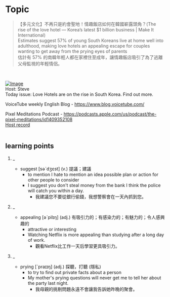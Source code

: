 # Topic

> 【多元文化】不再只是約會聖地！情趣飯店如何在韓國嶄露頭角？(The rise of the love hotel — Korea’s latest $1 billion business | Make It International) <br>
> Estimates suggest 57% of young South Koreans live at home well into adulthood, making love hotels an appealing escape for couples wanting to get away from the prying eyes of parents <br>
> 估計有 57% 的南韓年輕人都在家裡住至成年，讓情趣飯店吸引了為了逃離父母監視的年輕情侶。

 <br>

[![Image](https://cdn.voicetube.com/assets/thumbnails/qb-SVhCcGWI.jpg)](https://www.youtube.com/embed/qb-SVhCcGWI?rel=0&showinfo=0&cc_load_policy=0&controls=1&autoplay=1&iv_load_policy=3&playsinline=1&wmode=transparent&start=215&end=228&enablejsapi=1&origin=https://tw.voicetube.com&widgetid=1)<br>
Host: Steve
<br>Today issue: Love Hotels are on the rise in South Korea. Find out more.



VoiceTube weekly English Blog - https://www.blog.voicetube.com/



Pixel Meditations Podcast - https://podcasts.apple.com/us/podcast/the-pixel-meditations/id1409352108
<br>
[Host record](https://cdn.voicetube.com/tmp/everyday_records/stephen_vt_44701/3703.mp3)
<br><br>
## learning points
1. _
	* suggest [səˋdʒɛst] (v.) 提議；建議
		- to mention I hate to mention an idea possible plan or action for other people to consider
		- I suggest you don't steal money from the bank I think the police will catch you within a day.
			+ 我建議您不要從銀行偷錢，我想警察會在一天內抓到您。

2. _
	* appealing  [əˋpilɪŋ] (adj.) 有吸引力的；有感染力的；有魅力的；令人感興趣的
		- attractive or interesting
		- Watching Netflix is more appealing than studying after a long day of work.
			+ 觀看Netflix比工作一天后學習更具吸引力。

3. _
	* prying [ˋpraɪɪŋ] (adj.) 探聽，打聽 (隱私)
		- to try to find out private facts about a person
		- My mother's prying questions will never get me to tell her about the party last night.
			+ 我母親的挑剔問題永遠不會讓我告訴她昨晚的聚會。

